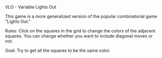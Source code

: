 VLO - Variable Lights Out

This game is a more generalized version of the popular combinatorial game "Lights Out."  

Rules: Click on the squares in the grid to change the colors of the adjacent squares. You can change whether you want to include diagonal moves or not. 

Goal: Try to get all the squares to be the same color.

